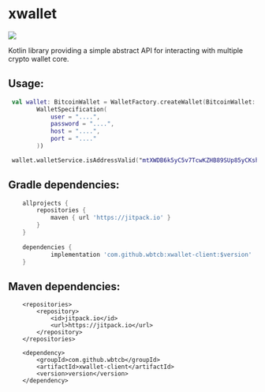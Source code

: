 # xwallet
[![](https://jitpack.io/v/wbtcb/xwallet-client.svg?label=Release)](https://jitpack.io/#wbtcb/xwallet-client)

Kotlin library providing a simple abstract API for interacting with multiple crypto wallet core.

## Usage:

```kotlin
 val wallet: BitcoinWallet = WalletFactory.createWallet(BitcoinWallet::class.java,
        WalletSpecification(
            user = "....",
            password = "....",
            host = "....",
            port = "...."
        ))

 wallet.walletService.isAddressValid("mtXWDB6k5yC5v7TcwKZHB89SUp85yCKshy")     
```

## Gradle dependencies:

```gradle
	allprojects {
		repositories {
			maven { url 'https://jitpack.io' }
		}
	}
    
	dependencies {
	        implementation 'com.github.wbtcb:xwallet-client:$version'
	}
```
## Maven dependencies:

```maven
	<repositories>
		<repository>
		    <id>jitpack.io</id>
		    <url>https://jitpack.io</url>
		</repository>
	</repositories>
    
	<dependency>
	    <groupId>com.github.wbtcb</groupId>
	    <artifactId>xwallet-client</artifactId>
	    <version>version</version>
	</dependency>
```
